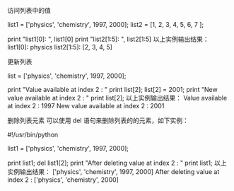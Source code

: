 

访问列表中的值

list1 = ['physics', 'chemistry', 1997, 2000];
list2 = [1, 2, 3, 4, 5, 6, 7 ];

print "list1[0]: ", list1[0]
print "list2[1:5]: ", list2[1:5]
以上实例输出结果：
list1[0]:  physics
list2[1:5]:  [2, 3, 4, 5]


更新列表

list = ['physics', 'chemistry', 1997, 2000];

print "Value available at index 2 : "
print list[2];
list[2] = 2001;
print "New value available at index 2 : "
print list[2];
以上实例输出结果：
Value available at index 2 :
1997
New value available at index 2 :
2001

删除列表元素
可以使用 del 语句来删除列表的的元素，如下实例：

#!/usr/bin/python

list1 = ['physics', 'chemistry', 1997, 2000];

print list1;
del list1[2];
print "After deleting value at index 2 : "
print list1;
以上实例输出结果：
['physics', 'chemistry', 1997, 2000]
After deleting value at index 2 :
['physics', 'chemistry', 2000]
